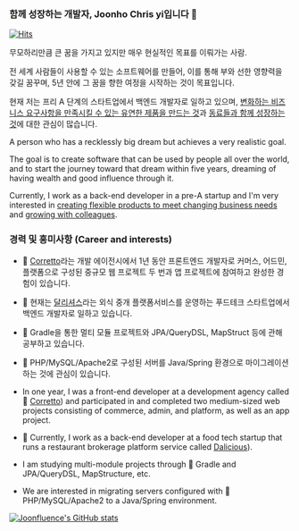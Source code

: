 ### 함께 성장하는 개발자, Joonho Chris yi입니다 👋

[![Hits](https://hits.seeyoufarm.com/api/count/incr/badge.svg?url=https%3A%2F%2Fgithub.com%2Fjoonfluence&count_bg=%238CB95C&title_bg=%23555555&icon=&icon_color=%23E7E7E7&title=hits&edge_flat=false)](https://hits.seeyoufarm.com)

무모하리만큼 큰 꿈을 가지고 있지만 매우 현실적인 목표를 이뤄가는 사람. 

전 세계 사람들이 사용할 수 있는 소프트웨어를 만들어, 이를 통해 부와 선한 영향력을 갖길 꿈꾸며, 5년 안에 그 꿈을 향한 여정을 시작하는 것이 목표입니다. 

현재 저는 프리 A 단계의 스타트업에서 백엔드 개발자로 일하고 있으며, [변화하는 비즈니스 요구사항을 만족시킬 수 있는 유연한 제품을 만드는 것](https://joonfluence.tistory.com/322)과 [동료들과 함께 성장하는 것](https://joonfluence.tistory.com/667)에 대한 관심이 많습니다.

A person who has a recklessly big dream but achieves a very realistic goal.

The goal is to create software that can be used by people all over the world, and to start the journey toward that dream within five years, dreaming of having wealth and good influence through it.

Currently, I work as a back-end developer in a pre-A startup and I'm very interested in [creating flexible products to meet changing business needs](https://joonfluence.tistory.com/322) and [growing with colleagues](https://joonfluence.tistory.com/667).

### 경력 및 흥미사항 (Career and interests)

- 👯 [Corretto](https://insideweb.kr/)라는 개발 에이전시에서 1년 동안 프론트엔드 개발자로 커머스, 어드민, 플랫폼으로 구성된 중규모 웹 프로젝트 두 번과 앱 프로젝트에 참여하고 완성한 경험이 있습니다. 
- 🔭 현재는 [달리셔스](https://kurrant.co/)라는 외식 중개 플랫폼서비스를 운영하는 푸드테크 스타트업에서 백엔드 개발자로 일하고 있습니다. 
- 🌱 Gradle을 통한 멀티 모듈 프로젝트와 JPA/QueryDSL, MapStruct 등에 관해 공부하고 있습니다. 
- 📜 PHP/MySQL/Apache2로 구성된 서버를 Java/Spring 환경으로 마이그레이션하는 것에 관심이 있습니다. 

- In one year, I was a front-end developer at a development agency called 👯 [Corretto](https://insideweb.kr/)) and participated in and completed two medium-sized web projects consisting of commerce, admin, and platform, as well as an app project.
- 🔭 Currently, I work as a back-end developer at a food tech startup that runs a restaurant brokerage platform service called [Dalicious](https://kurrant.co/)).
- I am studying multi-module projects through 🌱 Gradle and JPA/QueryDSL, MapStructure, etc.
- We are interested in migrating servers configured with 📜 PHP/MySQL/Apache2 to a Java/Spring environment.

[![Joonfluence's GitHub stats](https://github-readme-stats.vercel.app/api?username=Joonfluence)](https://github.com/anuraghazra/github-readme-stats)
